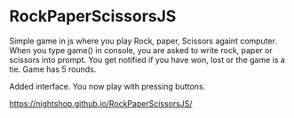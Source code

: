 # RockPaperScissorsJS

Simple game in js where you play Rock, paper, Scissors againt computer. When you type game() in console,
you are asked to write rock, paper or scissors into prompt. You get notified if you have won,
lost or the game is a tie. Game has 5 rounds. 

Added interface. You now play with pressing buttons.

https://nightshop.github.io/RockPaperScissorsJS/
